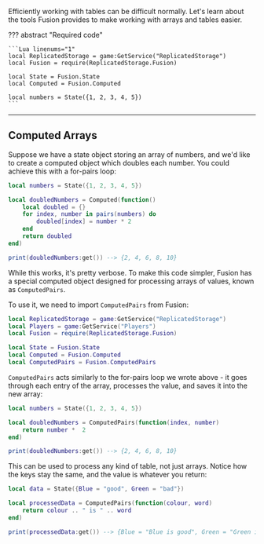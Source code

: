 Efficiently working with tables can be difficult normally. Let's learn about the
tools Fusion provides to make working with arrays and tables easier.

??? abstract "Required code"

	```Lua linenums="1"
	local ReplicatedStorage = game:GetService("ReplicatedStorage")
	local Fusion = require(ReplicatedStorage.Fusion)

	local State = Fusion.State
	local Computed = Fusion.Computed

	local numbers = State({1, 2, 3, 4, 5})
	```

-----

## Computed Arrays

Suppose we have a state object storing an array of numbers, and we'd like to
create a computed object which doubles each number. You could achieve this with
a for-pairs loop:

```Lua linenums="7" hl_lines="3-9"
local numbers = State({1, 2, 3, 4, 5})

local doubledNumbers = Computed(function()
	local doubled = {}
	for index, number in pairs(numbers) do
		doubled[index] = number * 2
	end
	return doubled
end)

print(doubledNumbers:get()) --> {2, 4, 6, 8, 10}
```

While this works, it's pretty verbose. To make this code simpler, Fusion has a
special computed object designed for processing arrays of values, known as
`ComputedPairs`.

To use it, we need to import `ComputedPairs` from Fusion:

```Lua linenums="1" hl_lines="7"
local ReplicatedStorage = game:GetService("ReplicatedStorage")
local Players = game:GetService("Players")
local Fusion = require(ReplicatedStorage.Fusion)

local State = Fusion.State
local Computed = Fusion.Computed
local ComputedPairs = Fusion.ComputedPairs
```

`ComputedPairs` acts similarly to the for-pairs loop we wrote above - it goes
through each entry of the array, processes the value, and saves it into the
new array:

```Lua linenums="8" hl_lines="3-5"
local numbers = State({1, 2, 3, 4, 5})

local doubledNumbers = ComputedPairs(function(index, number)
	return number *  2
end)

print(doubledNumbers:get()) --> {2, 4, 6, 8, 10}
```

This can be used to process any kind of table, not just arrays. Notice how the
keys stay the same, and the value is whatever you return:

```Lua
local data = State({Blue = "good", Green = "bad"})

local processedData = ComputedPairs(function(colour, word)
	return colour .. " is " .. word
end)

print(processedData:get()) --> {Blue = "Blue is good", Green = "Green is bad"}
```

